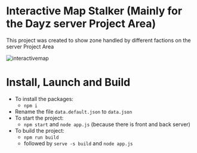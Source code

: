 # Interactive Map Stalker (Mainly for the Dayz server Project Area)

This project was created to show zone handled by different factions on the server Project Area

![interactivemap](https://user-images.githubusercontent.com/9019094/148196568-fa2740e7-20d7-475c-a8cc-1f908425c899.png)


# Install, Launch and Build

- To install the packages:
  - `npm i`
- Rename the file `data.default.json` to `data.json`
- To start the project:
  - `npm start` and `node app.js` (because there is front and back server)
- To build the project:
  - `npm run build`
  - followed by `serve -s build` and `node app.js`
